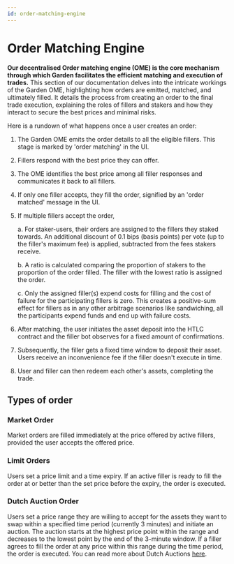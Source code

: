 ```yaml
---
id: order-matching-engine
---
```


# Order Matching Engine

**Our decentralised Order matching engine (OME) is the core mechanism through which Garden facilitates the efficient matching and execution of trades.** This section of our documentation delves into the intricate workings of the Garden OME, highlighting how orders are emitted, matched, and ultimately filled. It details the process from creating an order to the final trade execution, explaining the roles of fillers and stakers and how they interact to secure the best prices and minimal risks.

Here is a rundown of what happens once a user creates an order:
1. The Garden OME emits the order details to all the eligible fillers. This stage is marked by 'order matching' in the UI.
2. Fillers respond with the best price they can offer.
3. The OME identifies the best price among all filler responses and communicates it back to all fillers.
4. If only one filler accepts, they fill the order, signified by an 'order matched' message in the UI.
5. If multiple fillers accept the order,

    a. For staker-users, their orders are assigned to the fillers they staked towards. An additional discount of 0.1 bips (basis points) per vote (up to the filler's maximum fee) is applied, subtracted from the fees stakers receive.

    b. A ratio is calculated comparing the proportion of stakers to the proportion of the order filled. The filler with the lowest ratio is assigned the order.
    
    c. Only the assigned filler(s) expend costs for filling and the cost of failure for the participating fillers is zero. This creates a positive-sum effect for fillers as in any other arbitrage scenarios like sandwiching, all the participants expend funds and end up with failure costs.
6. After matching, the user initiates the asset deposit into the HTLC contract and the filler bot observes for a fixed amount of confirmations.
7. Subsequently, the filler gets a fixed time window to deposit their asset. Users receive an inconvenience fee if the filler doesn't execute in time.
8. User and filler can then redeem each other's assets, completing the trade.

## Types of order 
### Market Order
Market orders are filled immediately at the price offered by active fillers, provided the user accepts the offered price.
### Limit Orders
Users set a price limit and a time expiry. If an active filler is ready to fill the order at or better than the set price before the expiry, the order is executed.
### Dutch Auction Order
Users set a price range they are willing to accept for the assets they want to swap within a specified time period (currently 3 minutes) and initiate an auction. The auction starts at the highest price point within the range and decreases to the lowest point by the end of the 3-minute window. If a filler agrees to fill the order at any price within this range during the time period, the order is executed. You can read more about Dutch Auctions [here](https://www.financestrategists.com/wealth-management/stocks/ipo/dutch-auction/).


